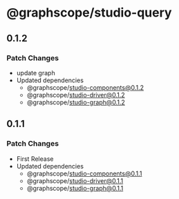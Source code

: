 # @graphscope/studio-query

## 0.1.2

### Patch Changes

- update graph
- Updated dependencies
  - @graphscope/studio-components@0.1.2
  - @graphscope/studio-driver@0.1.2
  - @graphscope/studio-graph@0.1.2

## 0.1.1

### Patch Changes

- First Release
- Updated dependencies
  - @graphscope/studio-components@0.1.1
  - @graphscope/studio-driver@0.1.1
  - @graphscope/studio-graph@0.1.1
